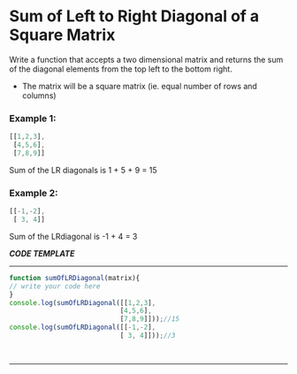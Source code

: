 # Sum of Left to Right Diagonal of a Square Matrix
Write a function that accepts a two dimensional matrix and returns the sum of the diagonal elements from the top left to the bottom right.
* The matrix will be a square matrix (ie. equal number of rows and columns)

 
### Example 1:
```js
[[1,2,3],
 [4,5,6],
 [7,8,9]]
```
Sum of the LR diagonals is 1 + 5 + 9 = 15

### Example 2:
```js
[[-1,-2],
 [ 3, 4]]
```
Sum of the LRdiagonal is -1 + 4 = 3



***CODE TEMPLATE***
****************************

```js
function sumOfLRDiagonal(matrix){
// write your code here
}
console.log(sumOfLRDiagonal([[1,2,3],
                            [4,5,6],
                            [7,8,9]]));//15
console.log(sumOfLRDiagonal([[-1,-2],
                            [ 3, 4]]));//3

                            
```
*******************************

